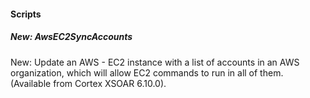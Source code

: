 
#### Scripts

##### New: AwsEC2SyncAccounts

New: Update an AWS - EC2 instance with a list of accounts in an AWS organization, which will allow EC2 commands to run in all of them. (Available from Cortex XSOAR 6.10.0).
